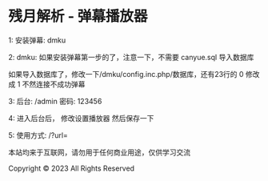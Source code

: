 #  残月解析 - 弹幕播放器

1: 安装弹幕: dmku

2: dmku: 如果安装弹幕第一步的了，注意一下，不需要 canyue.sql 导入数据库

如果导入数据库了，修改一下/dmku/config.inc.php/数据库，还有23行的 0 修改成 1 不然连接不成功弹幕

3: 后台: /admin 密码: 123456

4: 进入后台后， 修改设置播放器 然后保存一下

5: 使用方式:  /?url=

本站均来于互联网，请勿用于任何商业用途，仅供学习交流

Copyright © 2023 All Rights Reserved
